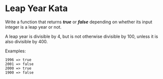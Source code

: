 # Leap Year Kata #

Write a function that returns ***true*** or ***false*** depending on
whether its input integer is a leap year or not.

A leap year is divisible by 4, but is not otherwise divisible by 100, unless it is also divisible by 400.

Examples:

	1996 => true 
	2001 => false 
	2000 => true 
	1900 => false  